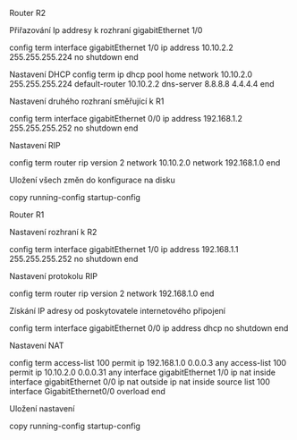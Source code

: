 Router R2

Přiřazování Ip addresy k rozhraní gigabitEthernet 1/0


config term
interface gigabitEthernet 1/0
ip address 10.10.2.2 255.255.255.224
no shutdown
end



Nastavení DHCP 
config term
ip dhcp pool home
network 10.10.2.0 255.255.255.224
default-router 10.10.2.2
dns-server 8.8.8.8 4.4.4.4
end

Nastavení druhého rozhraní směřující k R1

config term
interface gigabitEthernet 0/0
ip address 192.168.1.2 255.255.255.252
no shutdown
end


Nastavení RIP

config term 
router rip 
version 2
network 10.10.2.0
network 192.168.1.0
end


Uložení všech změn do konfigurace na disku

copy running-config startup-config




Router R1

Nastavení rozhraní k R2

config term
interface gigabitEthernet 1/0
ip address 192.168.1.1 255.255.255.252
no shutdown
end

Nastavení protokolu RIP

config term
router rip
version 2
network 192.168.1.0
end


Získání IP adresy od poskytovatele internetového připojení

config term
interface gigabitEthernet 0/0
ip address dhcp
no shutdown
end


Nastavení NAT

config term
access-list 100 permit ip 192.168.1.0 0.0.0.3 any
access-list 100 permit ip 10.10.2.0 0.0.0.31 any
interface gigabitEthernet 1/0
ip nat inside
interface gigabitEthernet 0/0
ip nat outside
ip nat inside source list 100 interface GigabitEthernet0/0 overload
end


Uložení nastavení 

copy running-config startup-config




